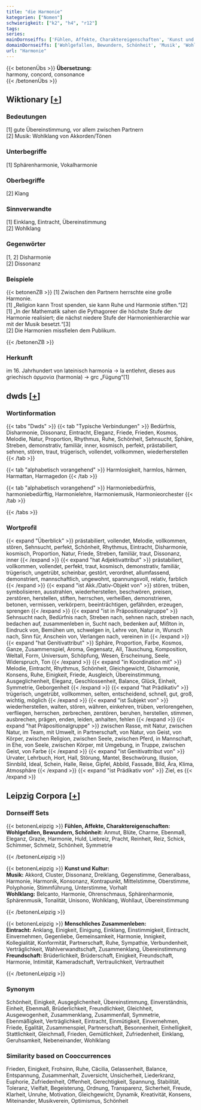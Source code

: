 ```yaml
---
title: "die Harmonie"
kategorien: ["Nomen"]
schwierigkeit: ["k2", "h4", "r12"]
tags:
series:
mainDornseiffs: ['Fühlen, Affekte, Charaktereigenschaften', 'Kunst und Kultur', 'Menschliches Zusammenleben']
domainDornseiffs: ['Wohlgefallen, Bewundern, Schönheit', 'Musik', 'Wohlklang', 'Eintracht', 'Freundschaft']
url: "Harmonie"
---
```


{{< betonenÜbs >}}
**Übersetzung:**  
harmony, concord, consonance  
{{< /betonenÜbs >}}

## Wiktionary [[+](https://de.wiktionary.org/wiki/Harmonie)]

### Bedeutungen
[1] gute Übereinstimmung, vor allem zwischen Partnern  
[2] Musik: Wohlklang von Akkorden/Tönen  

### Unterbegriffe
[1] Sphärenharmonie, Vokalharmonie  

### Oberbegriffe
[2] Klang  

### Sinnverwandte
[1] Einklang, Eintracht, Übereinstimmung  
[2] Wohlklang  

### Gegenwörter
[1, 2] Disharmonie  
[2] Dissonanz  

### Beispiele
{{< betonenZB >}}
[1] Zwischen den Partnern herrschte eine große Harmonie.  
[1] „Religion kann Trost spenden, sie kann Ruhe und Harmonie stiften.“[2]  
[1] „In der Mathematik sahen die Pythagoreer die höchste Stufe der Harmonie realisiert; die nächst niedere Stufe der Harmonienhierarchie war mit der Musik besetzt.“[3]  
[2] Die Harmonien missfielen dem Publikum.  

{{< /betonenZB >}}
### Herkunft
im 16. Jahrhundert von lateinisch harmonia → la entlehnt, dieses aus griechisch ἁρμονία (harmonía) → grc „Fügung“[1]  



## dwds [[+](https://www.dwds.de/wb/Harmonie)]

### Wortinformation
{{< tabs "Dwds" >}}
{{< tab "Typische Verbindungen" >}}
Bedürfnis, Disharmonie, Dissonanz, Eintracht, Eleganz, Friede, Frieden, Kosmos, Melodie, Natur, Proportion, Rhythmus, Ruhe, Schönheit, Sehnsucht, Sphäre, Streben, demonstrativ, familiär, inner, kosmisch, perfekt, prästabiliert, sehnen, stören, traut, trügerisch, vollendet, vollkommen, wiederherstellen
{{< /tab >}}

{{< tab "alphabetisch vorangehend" >}}
Harmlosigkeit, harmlos, härmen, Harmattan, Harmagedon
{{< /tab >}}

{{< tab "alphabetisch vorangehend" >}}
Harmoniebedürfnis, harmoniebedürftig, Harmonielehre, Harmoniemusik, Harmonieorchester
{{< /tab >}}

{{< /tabs >}}

### Wortprofil
{{< expand "Überblick" >}} prästabiliert, vollendet, Melodie, vollkommen, stören, Sehnsucht, perfekt, Schönheit, Rhythmus, Eintracht, Disharmonie, kosmisch, Proportion, Natur, Friede, Streben, familiär, traut, Dissonanz, inner {{< /expand >}}
{{< expand "hat Adjektivattribut" >}} prästabiliert, vollkommen, vollendet, perfekt, traut, kosmisch, demonstrativ, familiär, trügerisch, ungetrübt, scheinbar, gestört, verordnet, allumfassend, demonstriert, mannschaftlich, ungewohnt, spannungsvoll, relativ, farblich {{< /expand >}}
{{< expand "ist Akk./Dativ-Objekt von" >}} stören, trüben, symbolisieren, ausstrahlen, wiederherstellen, beschwören, preisen, zerstören, herstellen, stiften, herrschen, verheißen, demonstrieren, betonen, vermissen, verkörpern, beeinträchtigen, gefährden, erzeugen, sprengen {{< /expand >}}
{{< expand "ist in Präpositionalgruppe" >}} Sehnsucht nach, Bedürfnis nach, Streben nach, sehnen nach, streben nach, bedachen auf, zusammenleben in, Sucht nach, bedenken auf, Mißton in, Eindruck von, Bemühen um, schwelgen in, Lehre von, Natur in, Wunsch nach, Sinn für, Anschein von, Verlangen nach, vereinen in {{< /expand >}}
{{< expand "hat Genitivattribut" >}} Sphäre, Proportion, Farbe, Kosmos, Ganze, Zusammenspiel, Aroma, Gegensatz, All, Täuschung, Komposition, Weltall, Form, Universum, Schöpfung, Wesen, Erscheinung, Seele, Widerspruch, Ton {{< /expand >}}
{{< expand "in Koordination mit" >}} Melodie, Eintracht, Rhythmus, Schönheit, Gleichgewicht, Disharmonie, Konsens, Ruhe, Einigkeit, Friede, Ausgleich, Übereinstimmung, Ausgeglichenheit, Eleganz, Geschlossenheit, Balance, Glück, Einheit, Symmetrie, Geborgenheit {{< /expand >}}
{{< expand "hat Prädikativ" >}} trügerisch, ungetrübt, vollkommen, selten, entscheidend, schnell, gut, groß, wichtig, möglich {{< /expand >}}
{{< expand "ist Subjekt von" >}} wiederherstellen, walten, stören, währen, einkehren, trüben, verlorengehen, verfliegen, herrschen, zerbrechen, zerstören, beruhen, herstellen, stimmen, ausbrechen, prägen, enden, leiden, anhalten, fehlen {{< /expand >}}
{{< expand "hat Präpositionalgruppe" >}} zwischen Rasse, mit Natur, zwischen Natur, im Team, mit Umwelt, in Partnerschaft, von Natur, von Geist, von Körper, zwischen Religion, zwischen Seele, zwischen Pferd, in Mannschaft, in Ehe, von Seele, zwischen Körper, mit Umgebung, in Truppe, zwischen Geist, von Farbe {{< /expand >}}
{{< expand "ist Genitivattribut von" >}} Urvater, Lehrbuch, Hort, Hall, Störung, Mantel, Beschwörung, Illusion, Sinnbild, Ideal, Schein, Halle, Reise, Gipfel, Abbild, Fassade, Bild, Ära, Klima, Atmosphäre {{< /expand >}}
{{< expand "ist Prädikativ von" >}} Ziel, es {{< /expand >}}

## Leipzig Corpora [[+](https://corpora.uni-leipzig.de/en/res?word=Harmonie&corpusId=deu_newscrawl-public_2018)]

### Dornseiff Sets
{{< betonenLeipzig >}}
**Fühlen, Affekte, Charaktereigenschaften:**  
**Wohlgefallen, Bewundern, Schönheit:** Anmut, Blüte, Charme, Ebenmaß, Eleganz, Grazie, Harmonie, Huld, Liebreiz, Pracht, Reinheit, Reiz, Schick, Schimmer, Schmelz, Schönheit, Symmetrie  

{{< /betonenLeipzig >}}


{{< betonenLeipzig >}}
**Kunst und Kultur:**  
**Musik:** Akkord, Cluster, Dissonanz, Dreiklang, Gegenstimme, Generalbass, Harmonie, Harmonik, Konsonanz, Kontrapunkt, Mittelstimme, Oberstimme, Polyphonie, Stimmführung, Unterstimme, Vorhalt  
**Wohlklang:** Belcanto, Harmonie, Ohrenschmaus, Sphärenharmonie, Sphärenmusik, Tonalität, Unisono, Wohlklang, Wohllaut, Übereinstimmung  

{{< /betonenLeipzig >}}


{{< betonenLeipzig >}}
**Menschliches Zusammenleben:**  
**Eintracht:** Anklang, Einigkeit, Einigung, Einklang, Einstimmigkeit, Eintracht, Einvernehmen, Gegenliebe, Gemeinsamkeit, Harmonie, Innigkeit, Kollegialität, Konformität, Partnerschaft, Ruhe, Sympathie, Verbundenheit, Verträglichkeit, Wahlverwandtschaft, Zusammenklang, Übereinstimmung  
**Freundschaft:** Brüderlichkeit, Brüderschaft, Einigkeit, Freundschaft, Harmonie, Intimität, Kameradschaft, Vertraulichkeit, Vertrautheit  

{{< /betonenLeipzig >}}

### Synonym
Schönheit, Einigkeit, Ausgeglichenheit, Übereinstimmung, Einverständnis, Einheit, Ebenmaß, Brüderlichkeit, Freundlichkeit, Gleichheit, Ausgewogenheit, Zusammenklang, Zusammenfall, Symmetrie, Ebenmäßigkeit, Verträglichkeit, Eintracht, Einmütigkeit, Einvernehmen, Friede, Egalität, Zusammenspiel, Partnerschaft, Besonnenheit, Einhelligkeit, Stattlichkeit, Gleichmaß, Frieden, Gemütlichkeit, Zufriedenheit, Einklang, Geruhsamkeit, Nebeneinander, Wohlklang


### Similarity based on Cooccurrences
Frieden, Einigkeit, Frohsinn, Ruhe, Cäcilia, Gelassenheit, Balance, Entspannung, Zusammenhalt, Zuversicht, Unsicherheit, Liederkranz, Euphorie, Zufriedenheit, Offenheit, Gerechtigkeit, Spannung, Stabilität, Toleranz, Vielfalt, Begeisterung, Ordnung, Transparenz, Sicherheit, Freude, Klarheit, Unruhe, Motivation, Gleichgewicht, Dynamik, Kreativität, Konsens, Miteinander, Musikverein, Optimismus, Schönheit

